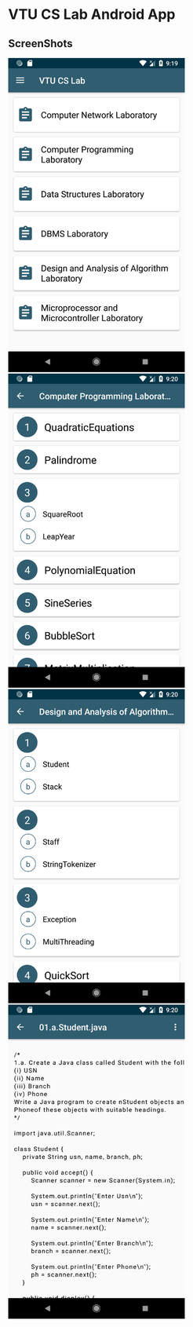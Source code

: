 # VTU CS Lab Android App
## ScreenShots
<img src="./md_assets/01.png" width=360px height=640px>
<img src="./md_assets/02.png" width=360px height=640px>
<img src="./md_assets/03.png" width=360px height=640px>
<img src="./md_assets/04.png" width=360px height=640px>

